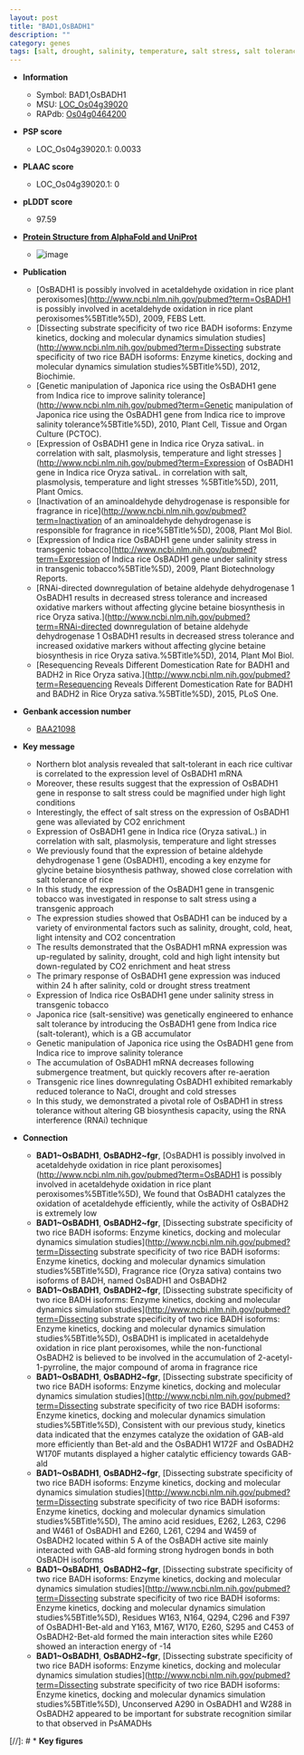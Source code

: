 ```yaml
---
layout: post
title: "BAD1,OsBADH1"
description: ""
category: genes
tags: [salt, drought, salinity, temperature, salt stress, salt tolerance, salinity stress, submergence, tolerance, stress]
---
```


* **Information**  
    + Symbol: BAD1,OsBADH1  
    + MSU: [LOC_Os04g39020](http://rice.plantbiology.msu.edu/cgi-bin/ORF_infopage.cgi?orf=LOC_Os04g39020)  
    + RAPdb: [Os04g0464200](http://rapdb.dna.affrc.go.jp/viewer/gbrowse_details/irgsp1?name=Os04g0464200)  

* **PSP score**  
    + LOC_Os04g39020.1: 0.0033 

* **PLAAC score**  
    + LOC_Os04g39020.1: 0 

* **pLDDT score**
    + 97.59

* **[Protein Structure from AlphaFold and UniProt](https://www.uniprot.org/uniprotkb/O24174/entry#structure)**
    + ![image](https://ricepsp.github.io/images/E-O/AF-O24174-F1.png)

* **Publication**  
    + [OsBADH1 is possibly involved in acetaldehyde oxidation in rice plant peroxisomes](http://www.ncbi.nlm.nih.gov/pubmed?term=OsBADH1 is possibly involved in acetaldehyde oxidation in rice plant peroxisomes%5BTitle%5D), 2009, FEBS Lett.
    + [Dissecting substrate specificity of two rice BADH isoforms: Enzyme kinetics, docking and molecular dynamics simulation studies](http://www.ncbi.nlm.nih.gov/pubmed?term=Dissecting substrate specificity of two rice BADH isoforms: Enzyme kinetics, docking and molecular dynamics simulation studies%5BTitle%5D), 2012, Biochimie.
    + [Genetic manipulation of Japonica rice using the OsBADH1 gene from Indica rice to improve salinity tolerance](http://www.ncbi.nlm.nih.gov/pubmed?term=Genetic manipulation of Japonica rice using the OsBADH1 gene from Indica rice to improve salinity tolerance%5BTitle%5D), 2010, Plant Cell, Tissue and Organ Culture (PCTOC).
    + [Expression of OsBADH1 gene in Indica rice Oryza sativaL. in correlation with salt, plasmolysis, temperature and light stresses ](http://www.ncbi.nlm.nih.gov/pubmed?term=Expression of OsBADH1 gene in Indica rice Oryza sativaL. in correlation with salt, plasmolysis, temperature and light stresses %5BTitle%5D), 2011, Plant Omics.
    + [Inactivation of an aminoaldehyde dehydrogenase is responsible for fragrance in rice](http://www.ncbi.nlm.nih.gov/pubmed?term=Inactivation of an aminoaldehyde dehydrogenase is responsible for fragrance in rice%5BTitle%5D), 2008, Plant Mol Biol.
    + [Expression of Indica rice OsBADH1 gene under salinity stress in transgenic tobacco](http://www.ncbi.nlm.nih.gov/pubmed?term=Expression of Indica rice OsBADH1 gene under salinity stress in transgenic tobacco%5BTitle%5D), 2009, Plant Biotechnology Reports.
    + [RNAi-directed downregulation of betaine aldehyde dehydrogenase 1 OsBADH1 results in decreased stress tolerance and increased oxidative markers without affecting glycine betaine biosynthesis in rice Oryza sativa.](http://www.ncbi.nlm.nih.gov/pubmed?term=RNAi-directed downregulation of betaine aldehyde dehydrogenase 1 OsBADH1 results in decreased stress tolerance and increased oxidative markers without affecting glycine betaine biosynthesis in rice Oryza sativa.%5BTitle%5D), 2014, Plant Mol Biol.
    + [Resequencing Reveals Different Domestication Rate for BADH1 and BADH2 in Rice Oryza sativa.](http://www.ncbi.nlm.nih.gov/pubmed?term=Resequencing Reveals Different Domestication Rate for BADH1 and BADH2 in Rice Oryza sativa.%5BTitle%5D), 2015, PLoS One.

* **Genbank accession number**  
    + [BAA21098](http://www.ncbi.nlm.nih.gov/nuccore/BAA21098)

* **Key message**  
    + Northern blot analysis revealed that salt-tolerant in each rice cultivar is correlated to the expression level of OsBADH1 mRNA
    + Moreover, these results suggest that the expression of OsBADH1 gene in response to salt stress could be magnified under high light conditions
    + Interestingly, the effect of salt stress on the expression of OsBADH1 gene was alleviated by CO2 enrichment
    + Expression of OsBADH1 gene in Indica rice (Oryza sativaL.) in correlation with salt, plasmolysis, temperature and light stresses
    + We previously found that the expression of betaine aldehyde dehydrogenase 1 gene (OsBADH1), encoding a key enzyme for glycine betaine biosynthesis pathway, showed close correlation with salt tolerance of rice
    + In this study, the expression of the OsBADH1 gene in transgenic tobacco was investigated in response to salt stress using a transgenic approach
    + The expression studies showed that OsBADH1 can be induced by a variety of environmental factors such as salinity, drought, cold, heat, light intensity and CO2 concentration
    + The results demonstrated that the OsBADH1 mRNA expression was up-regulated by salinity, drought, cold and high light intensity but down-regulated by CO2 enrichment and heat stress
    + The primary response of OsBADH1 gene expression was induced within 24 h after salinity, cold or drought stress treatment
    + Expression of Indica rice OsBADH1 gene under salinity stress in transgenic tobacco
    + Japonica rice (salt-sensitive) was genetically engineered to enhance salt tolerance by introducing the OsBADH1 gene from Indica rice (salt-tolerant), which is a GB accumulator
    + Genetic manipulation of Japonica rice using the OsBADH1 gene from Indica rice to improve salinity tolerance
    + The accumulation of OsBADH1 mRNA decreases following submergence treatment, but quickly recovers after re-aeration
    + Transgenic rice lines downregulating OsBADH1 exhibited remarkably reduced tolerance to NaCl, drought and cold stresses
    + In this study, we demonstrated a pivotal role of OsBADH1 in stress tolerance without altering GB biosynthesis capacity, using the RNA interference (RNAi) technique

* **Connection**  
    + __BAD1~OsBADH1__, __OsBADH2~fgr__, [OsBADH1 is possibly involved in acetaldehyde oxidation in rice plant peroxisomes](http://www.ncbi.nlm.nih.gov/pubmed?term=OsBADH1 is possibly involved in acetaldehyde oxidation in rice plant peroxisomes%5BTitle%5D), We found that OsBADH1 catalyzes the oxidation of acetaldehyde efficiently, while the activity of OsBADH2 is extremely low
    + __BAD1~OsBADH1__, __OsBADH2~fgr__, [Dissecting substrate specificity of two rice BADH isoforms: Enzyme kinetics, docking and molecular dynamics simulation studies](http://www.ncbi.nlm.nih.gov/pubmed?term=Dissecting substrate specificity of two rice BADH isoforms: Enzyme kinetics, docking and molecular dynamics simulation studies%5BTitle%5D), Fragrance rice (Oryza sativa) contains two isoforms of BADH, named OsBADH1 and OsBADH2
    + __BAD1~OsBADH1__, __OsBADH2~fgr__, [Dissecting substrate specificity of two rice BADH isoforms: Enzyme kinetics, docking and molecular dynamics simulation studies](http://www.ncbi.nlm.nih.gov/pubmed?term=Dissecting substrate specificity of two rice BADH isoforms: Enzyme kinetics, docking and molecular dynamics simulation studies%5BTitle%5D), OsBADH1 is implicated in acetaldehyde oxidation in rice plant peroxisomes, while the non-functional OsBADH2 is believed to be involved in the accumulation of 2-acetyl-1-pyrroline, the major compound of aroma in fragrance rice
    + __BAD1~OsBADH1__, __OsBADH2~fgr__, [Dissecting substrate specificity of two rice BADH isoforms: Enzyme kinetics, docking and molecular dynamics simulation studies](http://www.ncbi.nlm.nih.gov/pubmed?term=Dissecting substrate specificity of two rice BADH isoforms: Enzyme kinetics, docking and molecular dynamics simulation studies%5BTitle%5D), Consistent with our previous study, kinetics data indicated that the enzymes catalyze the oxidation of GAB-ald more efficiently than Bet-ald and the OsBADH1 W172F and OsBADH2 W170F mutants displayed a higher catalytic efficiency towards GAB-ald
    + __BAD1~OsBADH1__, __OsBADH2~fgr__, [Dissecting substrate specificity of two rice BADH isoforms: Enzyme kinetics, docking and molecular dynamics simulation studies](http://www.ncbi.nlm.nih.gov/pubmed?term=Dissecting substrate specificity of two rice BADH isoforms: Enzyme kinetics, docking and molecular dynamics simulation studies%5BTitle%5D), The amino acid residues, E262, L263, C296 and W461 of OsBADH1 and E260, L261, C294 and W459 of OsBADH2 located within 5 A of the OsBADH active site mainly interacted with GAB-ald forming strong hydrogen bonds in both OsBADH isoforms
    + __BAD1~OsBADH1__, __OsBADH2~fgr__, [Dissecting substrate specificity of two rice BADH isoforms: Enzyme kinetics, docking and molecular dynamics simulation studies](http://www.ncbi.nlm.nih.gov/pubmed?term=Dissecting substrate specificity of two rice BADH isoforms: Enzyme kinetics, docking and molecular dynamics simulation studies%5BTitle%5D), Residues W163, N164, Q294, C296 and F397 of OsBADH1-Bet-ald and Y163, M167, W170, E260, S295 and C453 of OsBADH2-Bet-ald formed the main interaction sites while E260 showed an interaction energy of -14
    + __BAD1~OsBADH1__, __OsBADH2~fgr__, [Dissecting substrate specificity of two rice BADH isoforms: Enzyme kinetics, docking and molecular dynamics simulation studies](http://www.ncbi.nlm.nih.gov/pubmed?term=Dissecting substrate specificity of two rice BADH isoforms: Enzyme kinetics, docking and molecular dynamics simulation studies%5BTitle%5D), Unconserved A290 in OsBADH1 and W288 in OsBADH2 appeared to be important for substrate recognition similar to that observed in PsAMADHs

[//]: # * **Key figures**  


